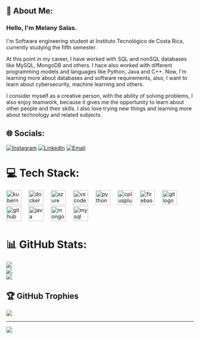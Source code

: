 ## 💫 About Me:
### Hello, I'm Melany Salas.

I'm Software engineering student at Instituto Tecnológico de Costa Rica, currently studying the fifth semester.

At this point in my career, I have worked with SQL and nonSQL databases like MySQL, MongoDB and others. I hace also worked with different programming models and languages like Python, Java and C++. Now, I'm learning more about databases and software requirements, also, I want to learn about cybersecurity, machine learning and others. 

I consider myself as a creative person, with the ability of solving problems, I also enjoy teamwork, because it gives me the opportunity to learn about other people and their skills. I also love trying new things and learning more about technology and related subjects.


## 🌐 Socials:

[![Instagram](https://img.shields.io/badge/Instagram-%23E4405F.svg?logo=Instagram&logoColor=white)](https://instagram.com/mel_safer) [![LinkedIn](https://img.shields.io/badge/LinkedIn-%230077B5.svg?logo=linkedin&logoColor=white)](https://linkedin.com/in/linkedin.com/in/melany-salas-fernández-383328260) 
[![Email](https://img.shields.io/badge/email-melanysf01%40gmail.com-orange)]( )

# 💻 Tech Stack:
<div align="left">
  <img src="https://cdn.jsdelivr.net/gh/devicons/devicon/icons/kubernetes/kubernetes-plain.svg" height="40" alt="kubernetes logo"  />
  <img width="12" />
  <img src="https://cdn.jsdelivr.net/gh/devicons/devicon/icons/docker/docker-original.svg" height="40" alt="docker logo"  />
  <img width="12" />
  <img src="https://cdn.jsdelivr.net/gh/devicons/devicon/icons/azure/azure-original.svg" height="40" alt="azure logo"  />
  <img width="12" />
  <img src="https://cdn.jsdelivr.net/gh/devicons/devicon/icons/vscode/vscode-original.svg" height="40" alt="vscode logo"  />
  <img width="12" />
  <img src="https://cdn.jsdelivr.net/gh/devicons/devicon/icons/python/python-original.svg" height="40" alt="python logo"  />
  <img width="12" />
  <img src="https://cdn.jsdelivr.net/gh/devicons/devicon/icons/cplusplus/cplusplus-original.svg" height="40" alt="cplusplus logo"  />
  <img width="12" />
  <img src="https://cdn.jsdelivr.net/gh/devicons/devicon/icons/firebase/firebase-plain.svg" height="40" alt="firebase logo"  />
  <img width="12" />
  <img src="https://cdn.jsdelivr.net/gh/devicons/devicon/icons/git/git-original.svg" height="40" alt="git logo"  />
  <img width="12" />
  <img src="https://cdn.jsdelivr.net/gh/devicons/devicon/icons/github/github-original.svg" height="40" alt="github logo"  />
  <img width="12" />
  <img src="https://cdn.jsdelivr.net/gh/devicons/devicon/icons/java/java-original.svg" height="40" alt="java logo"  />
  <img width="12" />
  <img src="https://cdn.jsdelivr.net/gh/devicons/devicon/icons/mongodb/mongodb-original.svg" height="40" alt="mongodb logo"  />
  <img width="12" />
  <img src="https://cdn.jsdelivr.net/gh/devicons/devicon/icons/mysql/mysql-original.svg" height="40" alt="mysql logo"  />
</div>

# 📊 GitHub Stats:

![](https://github-readme-stats.vercel.app/api?username=MelSaFer&theme=monokai&hide_border=false&include_all_commits=false&count_private=false)<br/>
![](https://github-readme-streak-stats.herokuapp.com/?user=MelSaFer&theme=monokai&hide_border=false)<br/>
![](https://github-readme-stats.vercel.app/api/top-langs/?username=MelSaFer&theme=monokai&hide_border=false&include_all_commits=false&count_private=false&layout=compact)

## 🏆 GitHub Trophies

![](https://github-profile-trophy.vercel.app/?username=MelSaFer&theme=radical&no-frame=false&no-bg=true&margin-w=4)

---
[![](https://visitcount.itsvg.in/api?id=MelSaFer&icon=0&color=10)](https://visitcount.itsvg.in)
<!-- Proudly created with GPRM ( https://gprm.itsvg.in ) -->
